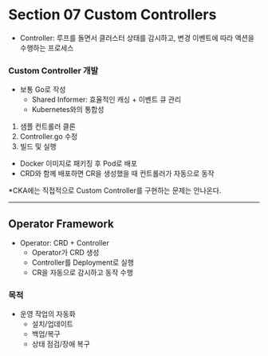 # Section 07 Custom Controllers

- Controller: 루프를 돌면서 클러스터 상태를 감시하고, 변경 이벤트에 따라 액션을 수행하는 프로세스

### Custom Controller 개발
- 보통 Go로 작성
  - Shared Informer: 효율적인 캐싱 + 이벤트 큐 관리
  - Kubernetes와의 통합성

1. 샘플 컨트롤러 클론
2. Controller.go 수정
3. 빌드 및 실행

- Docker 이미지로 패키징 후 Pod로 배포
- CRD와 함께 배포하면 CR을 생성했을 때 컨트롤러가 자동으로 동작

*CKA에는 직접적으로 Custom Controller를 구현하는 문제는 안나온다.

---

## Operator Framework
- Operator: CRD + Controller
  - Operator가 CRD 생성
  - Controller를 Deployment로 실행
  - CR을 자동으로 감시하고 동작 수행

### 목적
- 운영 작업의 자동화
  - 설치/업데이트
  - 백업/복구
  - 상태 점검/장애 복구
